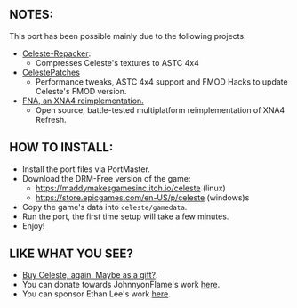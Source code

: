 ## NOTES:

This port has been possible mainly due to the following projects:

- [Celeste-Repacker](https://github.com/JohnnyonFlame/celeste-repacker):
	- Compresses Celeste's textures to ASTC 4x4
- [CelestePatches](https://github.com/JohnnyonFlame/FNAPatches/blob/master/Celeste/CelestePatches.cs)
	- Performance tweaks, ASTC 4x4 support and FMOD Hacks to update Celeste's FMOD version.
- [FNA, an XNA4 reimplementation.](https://github.com/FNA-XNA/FNA)
	- Open source, battle-tested multiplatform reimplementation of XNA4 Refresh.

## HOW TO INSTALL:

- Install the port files via PortMaster.
- Download the DRM-Free version of the game:
  - https://maddymakesgamesinc.itch.io/celeste (linux)
  - https://store.epicgames.com/en-US/p/celeste (windows)s
- Copy the game's data into `celeste/gamedata`.
- Run the port, the first time setup will take a few minutes.
- Enjoy!

## LIKE WHAT YOU SEE?

- [Buy Celeste, again. Maybe as a gift?](https://www.celestegame.com/).
- You can donate towards JohnnyonFlame's work [here](https://ko-fi.com/johnnyonflame).
- You can sponsor Ethan Lee's work [here](https://github.com/sponsors/flibitijibibo).